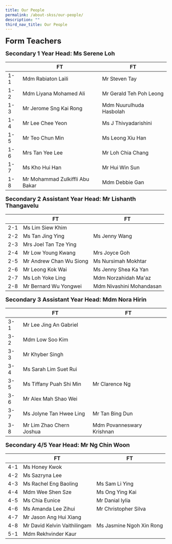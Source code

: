 ```yaml
---
title: Our People
permalink: /about-skss/our-people/
description: ""
third_nav_title: Our People
---
```

**<font size=5>Form Teachers</font>**

**<font size=4>Secondary 1 Year Head: Ms Serene Loh</font>**

|     | FT                                  | FT                       |
|-----|-------------------------------------|--------------------------|
| 1-1 | Mdm Rabiaton Laili                  | Mr Steven Tay            |
| 1-2 | Mdm Liyana Mohamed Ali              | Mr Gerald Teh Poh Leong  |
| 1-3 | Mr Jerome Sng Kai Rong              | Mdm Nuurulhuda Hasbolah  |
| 1-4 | Mr Lee Chee Yeon                    | Ms J Thivyadarishini     |
| 1-5 | Mr Teo Chun Min                     | Ms Leong Xiu Han         |
| 1-6 | Mrs Tan Yee Lee                     | Mr Loh Chia Chang        |
| 1-7 | Ms Kho Hui Han                      | Mr Hui Win Sun           |
| 1-8 | Mr Mohammad Zulkiffli Abu Bakar | Mdm Debbie Gan           |



**<font size=4>Secondary 2 Assistant Year Head: Mr Lishanth Thangavelu </font>**

|     | FT                      | FT                       |
|-----|-------------------------|--------------------------|
| 2-1 | Ms Lim Siew Khim        |                          |
| 2-2 | Ms Tan Jing Ying        | Ms Jenny Wang            |
| 2-3 | Mrs Joel Tan Tze Ying   |                          |
| 2-4 | Mr Low Young Kwang      | Mrs Joyce Goh            |
| 2-5 | Mr Andrew Chan Wu Siong | Ms Nursimah Mokhtar      |
| 2-6 | Mr Leong Kok Wai        | Ms Jenny Shea Ka Yan     |
| 2-7 | Ms Loh Yoke Ling        | Mdm Norzahidah Ma'az     |
| 2-8 | Mr Bernard Wu Yongwei   | Mdm Nivashini Mohandasan |

**<font size=4>Secondary 3 Assistant Year Head: Mdm Nora Hirin </font>**

|     | FT                       | FT                        |
|-----|--------------------------|---------------------------|
| 3-1 | Mr Lee Jing An Gabriel   |                           |
| 3-2 | Mdm Low Soo Kim          |                           |
| 3-3 | Mr Khyber Singh          |                           |
| 3-4 | Ms Sarah Lim Suet Rui    |                           |
| 3-5 | Ms Tiffany Puah Shi Min  | Mr Clarence Ng            |
| 3-6 | Mr Alex Mah Shao Wei     |                           |
| 3-7 | Ms Jolyne Tan Hwee Ling  | Mr Tan Bing Dun           |
| 3-8 | Mr Lim Zhao Chern Joshua | Mdm Povanneswary Krishnan |

**<font size=4>Secondary 4/5 Year Head: Mr Ng Chin Woon </font>**

|     | FT                           | FT                       |
|-----|------------------------------|--------------------------|
| 4-1 | Ms Honey Kwok                |                          |
| 4-2 | Ms Sazryna Lee               |                          |
| 4-3 | Ms Rachel Eng Baoling        | Ms Sam Li Ying           |
| 4-4 | Mdm Wee Shen Sze             | Ms Ong Ying Kai          |
| 4-5 | Ms Chia Eunice               | Mr Danial Iylia          |
| 4-6 | Ms Amanda Lee Zihui          | Mr Christopher Silva     |
| 4-7 | Mr Jason Ang Hui Xiang       |                          |
| 4-8 | Mr David Kelvin Vaithilingam | Ms Jasmine Ngoh Xin Rong |
| 5-1 | Mdm Rekhvinder Kaur          |                          |